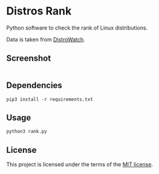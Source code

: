 # Distros Rank

Python software to check the rank of Linux distributions.

Data is taken from [DistroWatch](https://distrowatch.com/).

## Screenshot

<img src="image/distros-rank.png" alt="">

## Dependencies

```
pip3 install -r requirements.txt
```

## Usage

```
python3 rank.py
```

## License

This project is licensed under the terms of the [MIT license](LICENSE).
